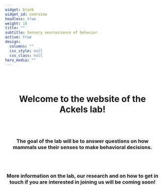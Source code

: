 ```yaml
---
widget: blank
widget_id: overview
headless: true
weight: 10
title: ""
subtitle: Sensory neuroscience of behavior
active: true
design:
  columns: ""
  css_style: null
  css_class: null
hero_media: ""
---
```



<!-- <h1 style="text-align: center;">Sensory neuroscience of behaviour lab</h1> -->

<br>
<br>

<h1 style="text-align: center;">Welcome to the website of the Ackels lab!  </h1>
<br>
<br>
<h3 style="text-align: center;">The goal of the lab will be to answer questions on how mammals use their senses to make behavioral decisions.</h3>
<br>
<br>
<h3 style="text-align: center;">More information on the lab, our research and on how to get in touch if you are interested in joining us will be coming soon!  </h3>
